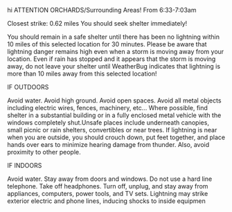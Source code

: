 hi
ATTENTION ORCHARDS/Surrounding Areas! From 6:33-7:03am


 Closest strike: 0.62 miles
You should seek shelter immediately!

You should remain in a safe shelter until there has been no lightning within 10 miles of this selected location for 30 minutes. Please be aware that lightning danger remains high even when a storm is moving away from your location. Even if rain has stopped and it appears that the storm is moving away, do not leave your shelter until WeatherBug indicates that lightning is more than 10 miles away from this selected location!

IF OUTDOORS

Avoid water. Avoid high ground. Avoid open spaces. Avoid all metal objects including electric wires, fences, machinery, etc... Where possible, find shelter in a substantial building or in a fully enclosed metal vehicle with the windows completely shut.Unsafe places include underneath canopies, small picnic or rain shelters, convertibles or near trees. If lightning is near when you are outside, you should crouch down, put feet together, and place hands over ears to minimize hearing damage from thunder. Also, avoid proximity to other people.

IF INDOORS

Avoid water. Stay away from doors and windows. Do not use a hard line telephone. Take off headphones. Turn off, unplug, and stay away from appliances, computers, power tools, and TV sets. Lightning may strike exterior electric and phone lines, inducing shocks to inside equipmen
